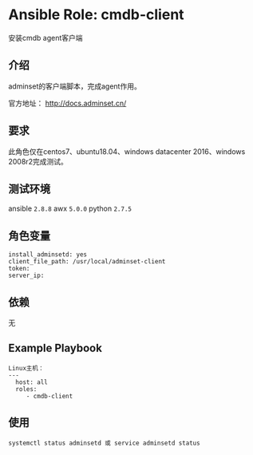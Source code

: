 # Ansible Role: cmdb-client

安装cmdb agent客户端

## 介绍
adminset的客户端脚本，完成agent作用。

官方地址： http://docs.adminset.cn/

## 要求

此角色仅在centos7、ubuntu18.04、windows datacenter 2016、windows 2008r2完成测试。

## 测试环境
ansible `2.8.8`
awx `5.0.0`
python `2.7.5`

## 角色变量

	install_adminsetd: yes
	client_file_path: /usr/local/adminset-client
	token: 
	server_ip: 

## 依赖

无

## Example Playbook
	Linux主机：
	---
	  host: all
	  roles:
	     - cmdb-client
	
## 使用

``` 
systemctl status adminsetd 或 service adminsetd status
```
